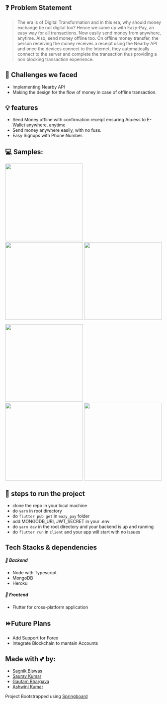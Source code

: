 ## ❓ Problem Statement
> The era is of Digital Transformation and in this era, why should money exchange be not digital too? Hence we came up with Eazy-Pay, an easy way for all transactions. Now easily send money from anywhere, anytime. Also, send money offline too. On offline money transfer, the person receiving the money receives a receipt using the Nearby API and once the devices connect to the Internet, they automatically connect to the server and complete the transaction thus providing a non blocking transaction experience.

## 🤔 Challenges we faced
- Implementing Nearby API
- Making the design for the flow of money in case of offline transaction.

## 💡 features

- Send Money offline with confirmation receipt ensuring Access to E-Wallet anywhere, anytime
- Send money anywhere easily, with no fuss.
- Easy Signups with Phone Number.


## 💻 Samples:

<img src="https://github.com/sbiswas2209/grocery-inventory/blob/main/eazy_pay/Screenshots/HomeScreen.png" width="250"> &nbsp;&nbsp;&nbsp;&nbsp; <img src="https://github.com/sbiswas2209/grocery-inventory/blob/main/eazy_pay/Screenshots/home-ui.gif" width="250" style="float:right"> &nbsp;&nbsp;&nbsp;&nbsp; &nbsp;&nbsp;&nbsp;&nbsp; <img src="" width="250">

<img src="https://github.com/sbiswas2209/grocery-inventory/blob/main/eazy_pay/Screenshots/login.gif" width="250"> &nbsp;&nbsp;&nbsp;&nbsp; <img src="https://github.com/sbiswas2209/grocery-inventory/blob/main/eazy_pay/Screenshots/Send-Screen.png" width="250" style="float:right"> &nbsp;&nbsp;&nbsp;&nbsp; &nbsp;&nbsp;&nbsp;&nbsp; <img src="" width="250">

## 👣 steps to run the project
- clone the repo in your local machine
- do ```yarn``` in root directory
- do ```flutter pub get``` in ```eazy_pay``` folder
- add MONGODB_URI, JWT_SECRET in your .env
- do ```yarn dev``` in the root directory and your backend is up and running
- do ```flutter run``` in ```client``` and your app will start with no issues

## Tech Stacks & dependencies
##### 🤖 Backend
- Node with Typescript
- MongoDB
- Heroku

##### 🌟 Frontend
- Flutter for cross-platform application

## ⏩Future Plans

- Add Support for Forex
- Integrate Blockchain to mantain Accounts

## Made with 💕 by: 
- [Sagnik Biswas](https://github.com/sbiswas2209)
- [Saurav Kumar](https://github.com/microsaurav)
- [Gautam Bhargava](https://github.com/bhargav41)
- [Ashwini Kumar](https://github.com/ashwinikumar01)


Project Bootstrapped using [Springboard](https://github.com/srm-kzilla/springboard)
